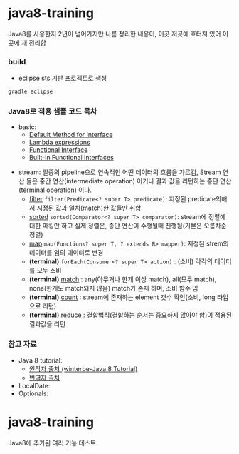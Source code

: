 # java8-training
Java8를 사용한지 2년이 넘어가지만 나름 정리한 내용이, 이곳 저곳에 흐터져 있어 이곳에 재 정리함

### build
* eclipse sts 기반 프로젝트로 생성

```gradle
gradle eclipse
```

### Java8로 적용 샘플 코드 목차
* basic: 
	- [Default Method for Interface][Default_Method_for_Interface]
	- [Lambda expressions][Lambda_expressions]
	- [Functional Interface][Functional_Interface]
	- [Built-in Functional Interfaces][Built_in_Functional_Interfaces]
	
[Default_Method_for_Interface]: https://github.com/antksk/java8-training/blob/develop/src/test/java/com/github/antksk/java8_training/_00_Default_Method_for_Interface.java#L73
[Lambda_expressions]: https://github.com/antksk/java8-training/blob/develop/src/test/java/com/github/antksk/java8_training/_01_Lambda_expressions.java#L44
[Functional_Interface]: https://github.com/antksk/java8-training/blob/develop/src/test/java/com/github/antksk/java8_training/_02_Functional_Interface.java#L38
[Built_in_Functional_Interfaces]: https://github.com/antksk/java8-training/blob/develop/src/test/java/com/github/antksk/java8_training/_03_Built_in_Functional_Interfaces.java#L20

* stream: 일종의 pipeline으로 연속적인 어떤 데이터의 흐름을 가르킴, Stream 연산 들은 중간 연산(intermediate operation) 이거나 결과 값을 리턴하는 종단 연산(terminal operation) 이다. 
	- [filter][filter] ```filter(Predicate<? super T> predicate)```: 지정된 predicate의해서 지정된 값과 일치(match)한 값들만 취합 
	- [sorted][sorted] ```sorted(Comparator<? super T> comparator)```: stream에 정렬에 대한 마킹만 하고 실제 정렬은, 종단 연산이 수행될때 진행됨(기본은 오름차순정렬)
	- [map][map] ```map(Function<? super T, ? extends R> mapper)```: 지정된 strem의 데이터를 임의 데이터로 변경
	- __(terminal)__ ```forEach(Consumer<? super T> action)``` : (소비) 각각의 데이터를 모두 소비
	- __(terminal)__ [match][match] : any(아무거나 한개 이상 match), all(모두 match), none(한개도 match되지 않음) match가 존재 하며, 소비 함수 임 
	- __(terminal)__ [count][count] : stream에 존재하는 element 갯수 확인(소비, long 타입으로 리턴)
	- __(terminal)__ [reduce][reduce] : 결합법칙(결합하는 순서는 중요하지 않아야 함)이 적용된 결과값을 리턴
	
[filter]: https://github.com/antksk/java8-training/blob/develop/src/test/java/com/github/antksk/java8_training/stream/_00_Filter.java#L47
[sorted]: https://github.com/antksk/java8-training/blob/develop/src/test/java/com/github/antksk/java8_training/stream/_01_Sorted.java#L14
[map]: https://github.com/antksk/java8-training/blob/develop/src/test/java/com/github/antksk/java8_training/stream/_02_Map.java#L16
[match]: https://github.com/antksk/java8-training/blob/develop/src/test/java/com/github/antksk/java8_training/stream/_03_Match.java#L15
[count]: https://github.com/antksk/java8-training/blob/develop/src/test/java/com/github/antksk/java8_training/stream/_04_Count.java#L18
[reduce]: https://github.com/antksk/java8-training/blob/develop/src/test/java/com/github/antksk/java8_training/stream/_05_Reduce.java#L53

### 참고 자료
* Java 8 tutorial:
	- [원작자 출처 (winterbe-Java 8 Tutorial)][Java_8_tutorial_kr] 
	- [번역자 출처][Java_8_tutorial_kr]
* LocalDate:
* Optionals:

[Java_8_tutorial_en]: https://github.com/winterbe/java8-tutorial
[Java_8_tutorial_kr]: https://github.com/yakmoz/ref/blob/master/java/java%208%20tutorial.md

# java8-training
Java8에 추가된 여러 기능 테스트 
